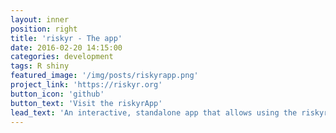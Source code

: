 ```yaml
---
layout: inner
position: right
title: 'riskyr - The app'
date: 2016-02-20 14:15:00
categories: development
tags: R shiny
featured_image: '/img/posts/riskyrapp.png'
project_link: 'https://riskyr.org'
button_icon: 'github'
button_text: 'Visit the riskyrApp'
lead_text: 'An interactive, standalone app that allows using the riskyr toolbox without coding'
---
```

